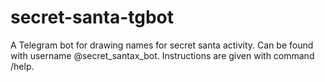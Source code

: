 # secret-santa-tgbot

A Telegram bot for drawing names for secret santa activity. Can be found with username @secret_santax_bot. Instructions are given with command /help.
